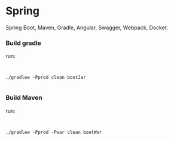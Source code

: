 # Spring

Spring Boot, Maven, Gradle, Angular, Swagger, Webpack, Docker.

### Build gradle

run:

```


./gradlew -Pprod clean bootJar


```

### Build Maven

run:

```


./gradlew -Pprod -Pwar clean bootWar
```
